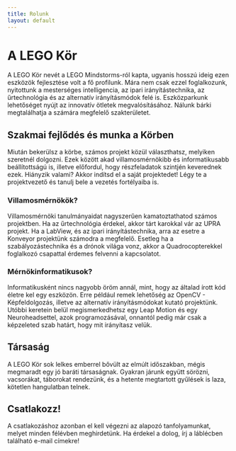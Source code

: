 ```yaml
---
title: Rolunk
layout: default
---
```

# A LEGO Kör

A LEGO Kör nevét a LEGO Mindstorms-ról kapta, ugyanis hosszú ideig ezen eszközök fejlesztése volt a fő profilunk. Mára nem csak ezzel foglalkozunk, nyitottunk a mesterséges intelligencia, az ipari irányítástechnika, az űrtechnológia és az alternatív irányításmódok felé is. Eszközparkunk lehetőséget nyújt az innovatív ötletek megvalósításához. Nálunk bárki megtalálhatja a számára megfelelő szakterületet.

## Szakmai fejlődés és munka a Körben

Miután bekerülsz a körbe, számos projekt közül választhatsz, melyiken szeretnél dolgozni. Ezek között akad villamosmérnökibb és informatikusabb beállítottságú is, illetve előfordul, hogy részfeladatok szintjén keverednek ezek. Hiányzik valami? Akkor indítsd el a saját projektedet! Légy te a projektvezető és tanulj bele a vezetés fortélyaiba is.

### Villamosmérnökök?

Villamosmérnöki tanulmányaidat nagyszerűen kamatoztathatod számos projektben. Ha az űrtechnológia érdekel, akkor tárt karokkal vár az UPRA projekt. Ha a LabView, és az ipari irányítástechnika, arra az esetre a Konveyor projektünk számodra a megfelelő. Esetleg ha a szabályozástechnika és a drónok világa vonz, akkor a Quadrocopterekkel foglalkozó csapattal érdemes felvenni a kapcsolatot.

### Mérnökinformatikusok?

Informatikusként nincs nagyobb öröm annál, mint, hogy az általad írott kód életre kel egy eszközön. Erre például remek lehetőség az OpenCV - Képfeldolgozás, illetve az alternatív irányításmódokat kutató projektünk. Utóbbi keretein belül megismerkedhetsz egy Leap Motion és egy Neuroheadsettel, azok programozásával, onnantól pedig már csak a képzeleted szab határt, hogy mit irányítasz velük.

## Társaság

A LEGO Kör sok lelkes emberrel bővült az elmúlt időszakban, mégis megmaradt egy jó baráti társaságnak. Gyakran járunk együtt sörözni, vacsorákat, táborokat rendezünk, és a hetente megtartott gyűlések is laza, kötetlen hangulatban telnek.

## Csatlakozz!

A csatlakozáshoz azonban el kell végezni az alapozó tanfolyamunkat, melyet minden félévben meghirdetünk. Ha érdekel a dolog, írj a láblécben található e-mail címekre!
